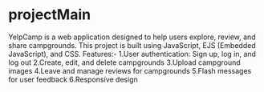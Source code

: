 # projectMain
YelpCamp is a web application designed to help users explore, review, and share campgrounds. This project is built using JavaScript, EJS (Embedded JavaScript), and CSS.
Features:-
1.User authentication: Sign up, log in, and log out
2.Create, edit, and delete campgrounds
3.Upload campground images
4.Leave and manage reviews for campgrounds
5.Flash messages for user feedback
6.Responsive design
